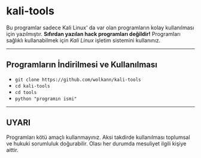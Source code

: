 # kali-tools
Bu programlar sadece Kali Linux' da var olan programların kolay kullanılması için yazılmıştır. **Sıfırdan yazılan hack programları değildir!** Programları sağlıklı kullanabilmek için _Kali Linux_ işletim sistemini kullanınız.

---

## Programların İndirilmesi ve Kullanılması
* `git clone https://github.com/wolkann/kali-tools`
* `cd kali-tools`
* `cd tools`
* `python "programın ismi"`

---

## UYARI
Programları kötü amaçlı kullanmayınız. Aksi takdirde kullanılması toplumsal ve hukuki sorumluluk doğurabilir. Olası her durumda mesuliyet ilgili kişiye aittir.
